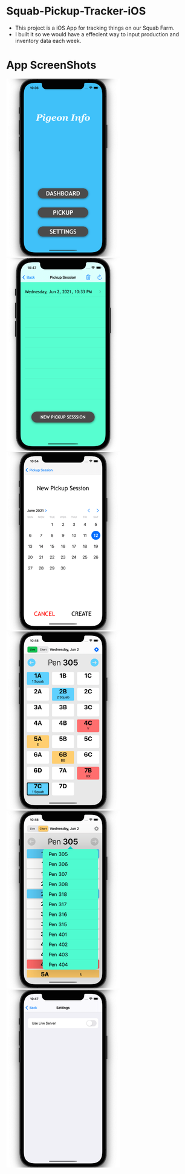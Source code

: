 # Squab-Pickup-Tracker-iOS
 - This project is a iOS App for tracking things on our Squab Farm.
 - I built it so we would have a effecient way to input production and inventory data each week.

# App ScreenShots
<img src="https://github.com/codercodyc/Squab-Pickup-Tracker-iOS/blob/main/Images/Home_Screen.png?raw=true" alt ="Home Screen" width="300">
<img src="https://github.com/codercodyc/Squab-Pickup-Tracker-iOS/blob/main/Images/Session_Screen.png?raw=true" alt ="Load Session Screen" width="300">
<img src="https://github.com/codercodyc/Squab-Pickup-Tracker-iOS/blob/main/Images/Date_Picker.png?raw=true" alt ="Date Picker Screen" width="300">
<img src="https://github.com/codercodyc/Squab-Pickup-Tracker-iOS/blob/main/Images/Pickup_Grid.png?raw=true" alt ="Pickup Grid Screen" width="300">
<img src="https://github.com/codercodyc/Squab-Pickup-Tracker-iOS/blob/main/Images/Pen_Selector.png?raw=true" alt ="Pen Selector Screen" width="300">
<img src="https://github.com/codercodyc/Squab-Pickup-Tracker-iOS/blob/main/Images/Settings.png?raw=true" alt ="Settings Screen" width="300">